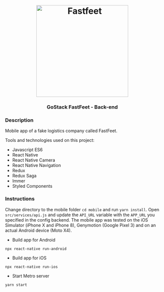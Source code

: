 <h1 align="center">
  <img alt="Fastfeet" title="Fastfeet" src="https://github.com/Rocketseat/bootcamp-gostack-desafio-02/raw/master/.github/logo.png" width="300px" />
</h1>

<h3 align="center">
  GoStack FastFeet - Back-end
</h3>

### Description ###
Mobile app of a fake logistics company called FastFeet.

Tools and technologies used on this project:

- Javascript ES6
- React Native
- React Native Camera
- React Native Navigation
- Redux
- Redux Saga
- Immer
- Styled Components

### Instructions ###
Change directory to the mobile folder `cd mobile` and run `yarn install`.
Open `src/services/api.js` and update the `API_URL` variable with the `APP_URL` you specified in the config backend.
The mobile app was tested on the iOS Simulator (iPhone X and iPhone 8), Genymotion (Google Pixel 3) and on an actual Android device (Moto X4).

- Build app for Android
```
npx react-native run-android
```

- Build app for iOS
```
npx react-native run-ios
```

- Start Metro server
```
yarn start
```
